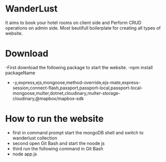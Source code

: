 # WanderLust
It aims to book your hotel rooms on client side and Perform CRUD operations on admin side.
Most beutifull boilerplate for creating all types of website.

# Download
-First download the following package to start the website.
-npm install packageName
- -y,express,ejs,mongoose,method-override,ejs-mate,express-session,connect-flash,passport,passport-local,passport-local-mongoose,multer,dotnet,cloudinary,multer-storage-cloudinary,@mapbox/mapbox-sdk

# How to run the website
- first in command prompt start the mongoDB shell and switch to wanderlust collection
- second open Git Bash and start the noode js
- third run the following command in Git Bash
- node app.js
  
